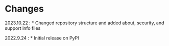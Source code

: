 # Changes

2023.10.22
:    * Changed repository structure and added about, security, and support info files

2022.9.24
:    * Initial release on PyPI
